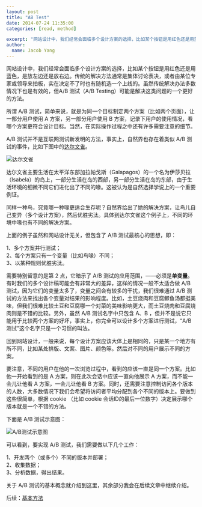 ---layout: posttitle: "AB Test"date: 2014-07-24 11:35:00categories: [read, method]excerpt: "网站设计中，我们经常会面临多个设计方案的选择，比如某个按钮是用红色还是用蓝色，是放左边还是放右边。"author:  name: Jacob Yang---网站设计中，我们经常会面临多个设计方案的选择，比如某个按钮是用红色还是用蓝色，是放左边还是放右边。传统的解决方法通常是集体讨论表决，或者由某位专家或领导来拍板，实在决定不了时也有随机选一个上线的。虽然传统解决办法多数情况下也是有效的，但A/B测试（A/B Testing）可能是解决这类问题的一个更好的方法。所谓 A/B测试，简单来说，就是为同一个目标制定两个方案（比如两个页面），让一部分用户使用A 方案，另一部分用户使用 B方案，记录下用户的使用情况，看哪个方案更符合设计目标。当然，在实际操作过程之中还有许多需要注意的细节。A/B 测试并不是互联网测试新发明的方法，事实上，自然界也存在着类似 A/B测试的事件，比如下图中的[达尔文雀](http://zh.wikipedia.org/zh-cn/%E9%81%94%E7%88%BE%E6%96%87%E9%9B%80)。![达尔文雀](http://oldj.net/uploads/files/201007/27/20100727164317_fmzjG.jpg)达尔文雀主要生活在太平洋东部加拉帕戈斯（Galapagos）的一个名为伊莎贝拉（Isabela）的岛上，一部分生活在岛的西部，另一部分生活在岛的东部，由于生活环境的细微不同它们进化出了不同的喙。这被认为是自然选择学说上的一个重要例证。同样一种鸟，究竟哪一种喙更适合生存呢？自然界给出了她的解决方案，让鸟儿自己变异（多个设计方案），然后优胜劣汰。具体到达尔文雀这个例子上，不同的环境中喙也有不同的解决方案。上面的例子虽然和网站设计无关，但包含了 A/B 测试最核心的思想，即：1、多个方案并行测试；\ 2、每个方案只有一个变量（比如鸟喙）不同；\ 3、以某种规则优胜劣汰。需要特别留意的是第 2 点，它暗示了 A/B测试的应用范围，——必须是**单变量**。有时我们的多个设计稿可能会有非常大的差异，这样的情况一般不太适合做A/B 测试，因为它们的变量太多了，变量之间会有较多的干扰，我们很难通过 A/B测试的方法来找出各个变量对结果的影响程度。比如，土豆烧肉和豆腐鲫鱼汤都挺美味，但我们很难比较土豆和豆腐哪一个对菜的美味影响更大，而土豆烧肉和豆腐烧肉则是不错的比较。另外，虽然A/B 测试名字中只包含 A、B，但并不是说它只能用于比较两个方案的好坏，事实上，你完全可以设计多个方案进行测试，“A/B测试”这个名字只是一个习惯的叫法。回到网站设计，一般来说，每个设计方案应该大体上是相同的，只是某一个地方有所不同，比如某处排版、文案、图片、颜色等。然后对不同的用户展示不同的方案。要注意，不同的用户在他的一次浏览过程中，看到的应该一直是同一个方案。比如他一开始看到的是A 方案，则在此次会话中应该一直向他展示 A 方案，而不能一会儿让他看 A方案，一会儿让他看 B方案。同时，还需要注意控制访问各个版本的人数，大多数情况下我们会希望将访问者平均分配到各个不同的版本上。要做到这些很简单，根据cookie （比如 cookie会话ID的最后一位数字）决定展示哪个版本就是一个不错的方法。下面是 A/B 测试示意图：![A/B测试示意图](http://oldj.net/uploads/files/201007/27/20100727185320_aGtSS.png)可以看到，要实现 A/B 测试，我们需要做以下几个工作：1、开发两个（或多个）不同的版本并部署；\ 2、收集数据；\ 3、分析数据，得出结果。关于 A/B 测试的基本概念就介绍到这里，其余部分我会在后续文章中继续介绍。后续：[基本方法](http://oldj.net/article/AB-Testing-method/)